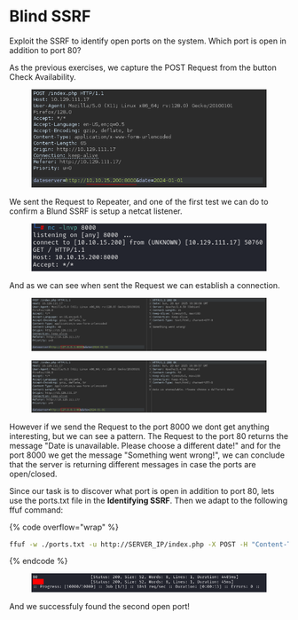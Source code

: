 # Blind SSRF

Exploit the SSRF to identify open ports on the system. Which port is open in addition to port 80?

As the previous exercises, we capture the POST Request from the button Check Availability.

<figure><img src="../../../../.gitbook/assets/image (17) (1).png" alt=""><figcaption></figcaption></figure>

We sent the Request to Repeater, and one of the first test we can do to confirm a Blund SSRF is setup a netcat listener.

<figure><img src="../../../../.gitbook/assets/image (1) (1) (1) (1) (1) (1) (1) (1) (1) (1) (1) (1) (1).png" alt=""><figcaption></figcaption></figure>

And as we can see when sent the Request we can establish a connection.

<figure><img src="../../../../.gitbook/assets/image (2) (1) (1) (1) (1) (1) (1) (1) (1) (1) (1) (1) (1).png" alt=""><figcaption></figcaption></figure>

<figure><img src="../../../../.gitbook/assets/image (3) (1) (1) (1) (1) (1) (1) (1) (1).png" alt=""><figcaption></figcaption></figure>

However if we send the Request to the port 8000 we dont get anything interesting, but we can see a pattern. The Request to the port 80 returns the message "Date is unavailable. Please choose a different date!" and for the port 8000 we get the message "Something went wrong!", we can conclude that the server is returning different messages in case the ports are open/closed.

Since our task is to discover what port is open in addition to port 80, lets use the ports.txt file in the **Identifying SSRF**. Then we adapt to the following ffuf command:

{% code overflow="wrap" %}
```bash
ffuf -w ./ports.txt -u http://SERVER_IP/index.php -X POST -H "Content-Type: application/x-www-form-urlencoded" -d "dateserver=http://127.0.0.1:FUZZ/&date=2024-01-01" -fr "Something went wrong"
```
{% endcode %}

<figure><img src="../../../../.gitbook/assets/image (150).png" alt=""><figcaption></figcaption></figure>

And we successfuly found the second open port!
